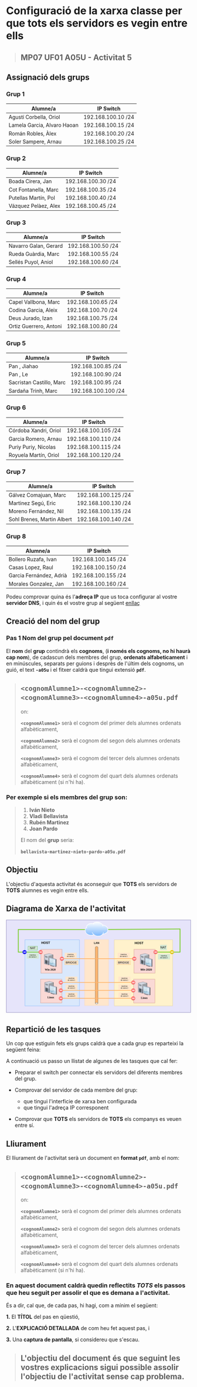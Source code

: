 # Configuració de la xarxa classe per que tots els servidors es vegin entre ells

> ## MP07 UF01 A05U - Activitat 5

## Assignació dels grups

### Grup 1

|Alumne/a|IP Switch|
|---|---|
|Agustí Corbella, Oriol|192.168.100.10 /24|
|Lamela Garcia, Alvaro Haoan|192.168.100.15 /24|
|Román Robles, Àlex|192.168.100.20 /24|
|Soler Sampere, Arnau|192.168.100.25 /24|

### Grup 2

|Alumne/a|IP Switch|
|---|---|
|Boada Cirera, Jan|192.168.100.30 /24|
|Cot Fontanella, Marc|192.168.100.35 /24|
|Putellas Martín, Pol|192.168.100.40 /24|
|Vázquez Pelàez, Alex|192.168.100.45 /24|

### Grup 3

|Alumne/a|IP Switch|
|---|---|
|Navarro Galan, Gerard|192.168.100.50 /24|
|Rueda Guàrdia, Marc|192.168.100.55 /24|
|Sellés Puyol, Aniol|192.168.100.60 /24|

### Grup 4

|Alumne/a|IP Switch|
|---|---|
|Capel Vallbona, Marc|192.168.100.65 /24|
|Codina Garcia, Aleix|192.168.100.70 /24|
|Deus Jurado, Izan|192.168.100.75 /24|
|Ortiz Guerrero, Antoni|192.168.100.80 /24|

### Grup 5

|Alumne/a|IP Switch|
|---|---|
|Pan , Jiahao|192.168.100.85 /24|
|Pan , Le|192.168.100.90 /24|
|Sacristan Castillo, Marc|192.168.100.95 /24|
|Sardaña Trinh, Marc|192.168.100.100 /24|

### Grup 6

|Alumne/a|IP Switch|
|---|---|
|Córdoba Xandri, Oriol|192.168.100.105 /24|
|Garcia Romero, Arnau|192.168.100.110 /24|
|Puriy Puriy, Nicolas|192.168.100.115 /24|
|Royuela Martín, Oriol|192.168.100.120 /24|

### Grup 7

|Alumne/a|IP Switch|
|---|---|
|Gálvez Comajuan, Marc|192.168.100.125 /24|
|Martinez Segú, Eric|192.168.100.130 /24|
|Moreno Fernández, Nil|192.168.100.135 /24|
|Sohl Brenes, Martin Albert|192.168.100.140 /24|

### Grup 8

|Alumne/a|IP Switch|
|---|---|
|Bollero Ruzafa, Ivan|192.168.100.145 /24|
|Casas Lopez, Raul|192.168.100.150 /24|
|Garcia Fernández, Adrià|192.168.100.155 /24|
|Morales Gonzalez, Jan|192.168.100.160 /24|

Podeu comprovar quina és l'**adreça IP** que us toca configurar al vostre **servidor DNS**, i quin és el vostre grup al següent [enllaç](https://script.google.com/a/macros/ginebro.cat/s/AKfycbwyXcC3_d4qYKO2lxQMkS_GXYfajSFB1BP9CX98d9DAN9s3QCf-jfbAvzj5-1Se8_O9gA/exec)

## Creació del nom del grup

### **Pas 1** Nom del grup pel document **```pdf```**

El **nom** del **grup** contindrà els **cognoms**, (**i només els cognoms, no hi haurà cap nom**), de cadascun dels membres del grup, **ordenats alfabeticament** i en minúscules, separats per guions i desprès de l'últim dels cognoms, un guió, el text **```-a05u```** i el fitxer caldrà que tingui extensió **```pdf```**.

> ## **```<cognomAlumne1>-<cognomAlumne2>-<cognomAlumne3>-<cognomAlumne4>-a05u.pdf```**
>
> on:
>
> **```<cognomAlumne1>```** serà el cognom del primer dels alumnes ordenats alfabèticament,
>
> **```<cognomAlumne2>```** serà el cognom del segon dels alumnes ordenats alfabèticament,
>
> **```<cognomAlumne3>```** serà el cognom del tercer dels alumnes ordenats alfabèticament,
>
> **```<cognomAlumne4>```** serà el cognom del quart dels alumnes ordenats alfabèticament (si n'hi ha).

### Per exemple si els membres del grup son:
 
> 1. **Iván Nieto** 
> 1. **Vladi Bellavista** 
> 1. **Rubén Martinez** 
> 1. **Joan Pardo** 
> 
> El nom del **grup** seria:
> 
> **```bellavista-martinez-nieto-pardo-a05u.pdf```**

## Objectiu

L'objectiu d'aquesta activitat és aconseguir que **TOTS** els servidors de **TOTS** alumnes es vegin entre ells. 

## Diagrama de Xarxa de l'activitat

![a05u-diagrama-de-xarxa.png](./images/a05u-diagrama-de-xarxa.png)

## Repartició de les tasques

Un cop que estiguin fets els grups caldrà que a cada grup es reparteixi la següent feina:

A continuació us passo un llistat de algunes de les tasques que cal fer:

- Preparar el switch per connectar els servidors del diferents membres del grup.

- Comprovar del servidor de cada membre del grup:
    * que tingui l'interficie de xarxa ben configurada
    * que tingui l'adreça IP corresponent

- Comprovar que **TOTS** els servidors de **TOTS** els companys es veuen entre sí.

## Lliurament

El lliurament de l'activitat serà un document en **format ```pdf```**, amb el nom:


> ## **```<cognomAlumne1>-<cognomAlumne2>-<cognomAlumne3>-<cognomAlumne4>-a05u.pdf```**
>
> on:
>
> **```<cognomAlumne1>```** serà el cognom del primer dels alumnes ordenats alfabèticament,
>
> **```<cognomAlumne2>```** serà el cognom del segon dels alumnes ordenats alfabèticament,
>
> **```<cognomAlumne3>```** serà el cognom del tercer dels alumnes ordenats alfabèticament,
>
> **```<cognomAlumne4>```** serà el cognom del quart dels alumnes ordenats alfabèticament (si n'hi ha).

### En aquest document caldrà quedin reflectits *TOTS* els passos que heu seguit per assolir el que es demana a l'activitat.

És a dir, cal que, de cada pas, hi hagi, com a mínim el següent:

**1.** El **TÍTOL** del pas en qüestió,

**2.** L'**EXPLICACIÓ DETALLADA** de com heu fet aquest pas, i
  
**3.** Una **captura de pantalla**, si considereu que s'escau.

> ## L'**objectiu** del document és que seguint les vostres explicacions sigui possible assolir l'objectiu de l'activitat sense cap problema.
